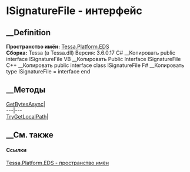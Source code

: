 # ISignatureFile - интерфейс
##  __Definition
 **Пространство имён:** [Tessa.Platform.EDS](N_Tessa_Platform_EDS.htm)  
 **Сборка:** Tessa (в Tessa.dll) Версия: 3.6.0.17
C# __Копировать
     public interface ISignatureFile
VB __Копировать
     Public Interface ISignatureFile
C++ __Копировать
     public interface class ISignatureFile
F# __Копировать
     type ISignatureFile = interface end
##  __Методы
[GetBytesAsync](M_Tessa_Platform_EDS_ISignatureFile_GetBytesAsync.htm)|  
---|---  
[TryGetLocalPath](M_Tessa_Platform_EDS_ISignatureFile_TryGetLocalPath.htm)|  
## __См. также
#### Ссылки
[Tessa.Platform.EDS - пространство имён](N_Tessa_Platform_EDS.htm)

